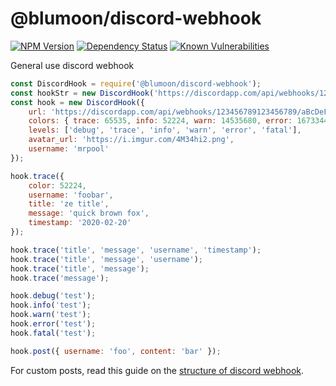 # @blumoon/discord-webhook
[![NPM Version](https://badge.fury.io/js/%40blumoon%2Fdiscord-webhook.svg)](https://www.npmjs.com/@blumoon/discord-webhook)
[![Dependency Status](https://david-dm.org/blumoon/discord-webhook.svg)](https://david-dm.org/blumoon/discord-webhook)
[![Known Vulnerabilities](https://snyk.io/test/github/blumoon/discord-webhook/badge.svg)](https://snyk.io/test/github/blumoon/discord-webhook)

General use discord webhook

```js
const DiscordHook = require('@blumoon/discord-webhook');
const hookStr = new DiscordHook('https://discordapp.com/api/webhooks/123456789123456789/aBcDeFgHiJkLmNoPqRsTuVwXyZaBcDeFgHiJkLmNoPqRsTuVwXyZaBcDeFgHiJkLmNoP');
const hook = new DiscordHook({
    url: 'https://discordapp.com/api/webhooks/123456789123456789/aBcDeFgHiJkLmNoPqRsTuVwXyZaBcDeFgHiJkLmNoPqRsTuVwXyZaBcDeFgHiJkLmNoP',
    colors: { trace: 65535, info: 52224, warn: 14535680, error: 16733440, fatal: 16711680 },
    levels: ['debug', 'trace', 'info', 'warn', 'error', 'fatal'],
    avatar_url: 'https://i.imgur.com/4M34hi2.png',
    username: 'mrpool'
});

hook.trace({
    color: 52224,
    username: 'foobar',
    title: 'ze title',
    message: 'quick brown fox',
    timestamp: '2020-02-20'
});

hook.trace('title', 'message', 'username', 'timestamp');
hook.trace('title', 'message', 'username');
hook.trace('title', 'message');
hook.trace('message');

hook.debug('test');
hook.info('test');
hook.warn('test');
hook.error('test');
hook.fatal('test');

hook.post({ username: 'foo', content: 'bar' });
```

For custom posts, read this guide on the [structure of discord webhook](https://birdie0.github.io/discord-webhooks-guide/discord_webhook.html).
